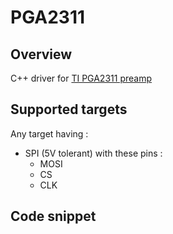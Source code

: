 # PGA2311
## Overview
C++ driver for [TI PGA2311 preamp](https://www.google.fr/url?sa=t&rct=j&q=&esrc=s&source=web&cd=1&cad=rja&uact=8&ved=0ahUKEwi23ff26vrZAhXDLFAKHUdOAIgQFggoMAA&url=http%3A%2F%2Fwww.ti.com%2Flit%2Fds%2Fsymlink%2Fpga2311.pdf&usg=AOvVaw3ad1rSntvFvn3osHrvtlA2) 

## Supported targets
Any target having :
 * SPI (5V tolerant) with these pins :
   * MOSI
   * CS
   * CLK

## Code snippet
